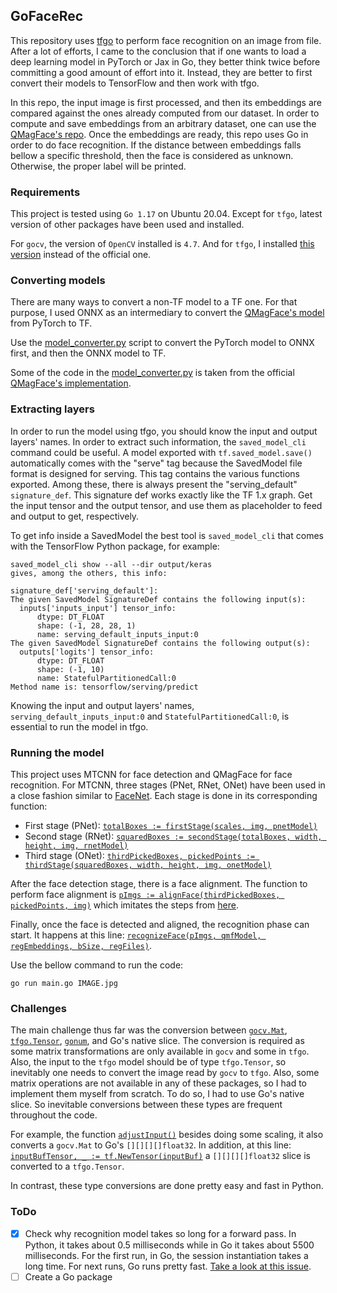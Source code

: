 ## GoFaceRec

This repository uses [tfgo](https://github.com/galeone/tfgo) to perform face recognition on an image from file. After 
a lot of efforts, I came to the conclusion that if one wants to load a deep learning model in PyTorch or Jax in Go, they better think twice before committing a good amount of effort into it. Instead, they are better to first convert their models to TensorFlow and then work with tfgo.

In this repo, the input image is first processed, and then its embeddings are compared against the ones already computed from our dataset. In order to compute and save embeddings from an arbitrary dataset, one can use the [QMagFace's repo](https://github.com/pterhoer/QMagFace). Once the embeddings are ready, this repo uses Go in order to do face recognition. If the distance between embeddings falls bellow a specific threshold, then the face is considered as unknown. Otherwise, the proper label will be printed.   

### Requirements

This project is tested using `Go 1.17` on Ubuntu 20.04. Except for `tfgo`, latest version of other packages have been used and installed.

For `gocv`, the version of `OpenCV` installed is `4.7`. And for `tfgo`, I installed [this version](https://github.com/galeone/tfgo) instead of the official one.

### Converting models
There are many ways to convert a non-TF model to a TF one. For that purpose, I used ONNX as an intermediary to convert 
the [QMagFace's model](https://github.com/pterhoer/QMagFace) from PyTorch to TF. 

Use the [model_converter.py](model_converter.py) script to convert the PyTorch model to ONNX first, and then the ONNX
model to TF. 

Some of the code in the [model_converter.py](model_converter.py) is taken from the official [QMagFace's implementation](https://github.com/pterhoer/QMagFace).


### Extracting layers

In order to run the model using tfgo, you should know the input and output layers' names. In order to extract such 
information, the `saved_model_cli` command could be useful. A model exported with `tf.saved_model.save()` automatically
comes with the "serve" tag because the SavedModel file format is designed for serving. This tag contains the various 
functions exported. Among these, there is always present the "serving_default" `signature_def`. This signature def
works exactly like the TF 1.x graph. Get the input tensor and the output tensor, and use them as placeholder to feed 
and output to get, respectively. 

To get info inside a SavedModel the best tool is `saved_model_cli` that comes with the TensorFlow Python package, for
example:
```
saved_model_cli show --all --dir output/keras
gives, among the others, this info:

signature_def['serving_default']:
The given SavedModel SignatureDef contains the following input(s):
  inputs['inputs_input'] tensor_info:
      dtype: DT_FLOAT
      shape: (-1, 28, 28, 1)
      name: serving_default_inputs_input:0
The given SavedModel SignatureDef contains the following output(s):
  outputs['logits'] tensor_info:
      dtype: DT_FLOAT
      shape: (-1, 10)
      name: StatefulPartitionedCall:0
Method name is: tensorflow/serving/predict
```

Knowing the input and output layers' names, `serving_default_inputs_input:0` and `StatefulPartitionedCall:0`, is 
essential to run the model in tfgo.


### Running the model

This project uses MTCNN for face detection and QMagFace for face recognition. For MTCNN, three stages (PNet, RNet, ONet) have been used in a close fashion similar to [FaceNet](https://github.com/davidsandberg/facenet). Each stage is done in its corresponding function:
- First stage (PNet): [`totalBoxes := firstStage(scales, img, pnetModel)`](https://github.com/modanesh/GoFaceRec/blob/main/main.go?plain=1#L1639)
- Second stage (RNet): [`squaredBoxes := secondStage(totalBoxes, width, height, img, rnetModel)`](https://github.com/modanesh/GoFaceRec/blob/main/main.go?plain=1#L1648)
- Third stage (ONet): [`thirdPickedBoxes, pickedPoints := thirdStage(squaredBoxes, width, height, img, onetModel)`](https://github.com/modanesh/GoFaceRec/blob/main/main.go?plain=1#L1657)

After the face detection stage, there is a face alignment. The function to perform face alignment is [`pImgs := alignFace(thirdPickedBoxes, pickedPoints, img)`](https://github.com/modanesh/GoFaceRec/blob/main/main.go?plain=1#L1666) which imitates the steps from [here](https://github.com/pterhoer/QMagFace/blob/main/preprocessing/insightface/src/face_preprocess.py#L195).

Finally, once the face is detected and aligned, the recognition phase can start. It happens at this line: [`recognizeFace(pImgs, qmfModel, regEmbeddings, bSize, regFiles)`](https://github.com/modanesh/GoFaceRec/blob/main/main.go?plain=1#L1675).

Use the bellow command to run the code:
```shell
go run main.go IMAGE.jpg
```


### Challenges

The main challenge thus far was the conversion between [`gocv.Mat`](https://github.com/hybridgroup/gocv), [`tfgo.Tensor`](https://github.com/galeone/tfgo), [`gonum`](https://github.com/gonum/gonum/), and Go's native slice. The conversion is required as some matrix transformations are only available in `gocv` and some in `tfgo`. Also, the input to the `tfgo` model should be of type `tfgo.Tensor`, so inevitably one needs to convert the image read by `gocv` to `tfgo`. Also, some matrix operations are not available in any of these packages, so I had to implement them myself from scratch. To do so, I had to use Go's native slice. So inevitable conversions between these types are frequent throughout the code.

For example, the function [`adjustInput()`](https://github.com/modanesh/GoFaceRec/blob/main/main.go?plain=1#L502) besides doing some scaling, it also converts a `gocv.Mat` to Go's `[][][][]float32`. In addition, at this line: [`inputBufTensor, _ := tf.NewTensor(inputBuf)`](https://github.com/modanesh/GoFaceRec/blob/main/main.go?plain=1#L402) a `[][][][]float32` slice is converted to a `tfgo.Tensor`.

In contrast, these type conversions are done pretty easy and fast in Python.

### ToDo
- [X] Check why recognition model takes so long for a forward pass. In Python, it takes about 0.5 milliseconds while in Go it takes about 5500 milliseconds. For the first run, in Go, the session instantiation takes a long time. For next runs, Go runs pretty fast. [Take a look at this issue](https://github.com/galeone/tfgo/issues/4).
- [ ] Create a Go package